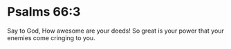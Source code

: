# Psalms 66:3

Say to God, How awesome are your deeds! So great is your power that your enemies come cringing to you.
